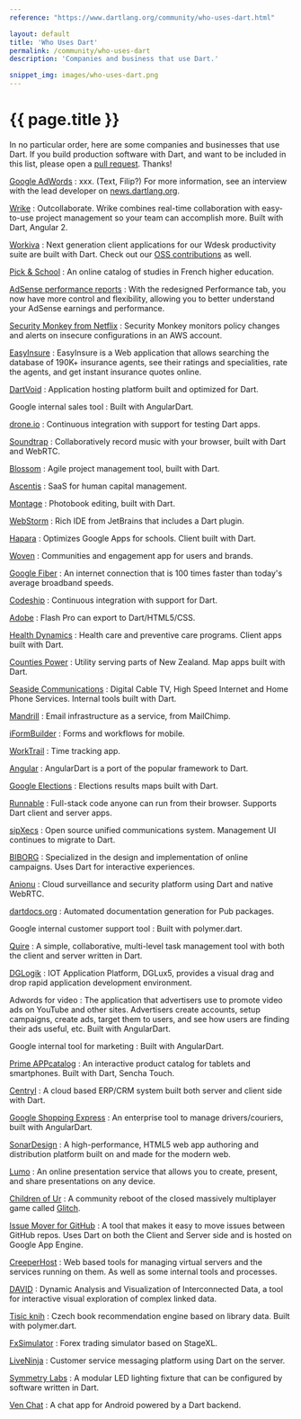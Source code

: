 ```yaml
---
reference: "https://www.dartlang.org/community/who-uses-dart.html"

layout: default
title: 'Who Uses Dart'
permalink: /community/who-uses-dart
description: 'Companies and business that use Dart.'

snippet_img: images/who-uses-dart.png
---
```


# {{ page.title }}

In no particular order, here are some companies and businesses that use Dart.
If you build production software with Dart, and want
to be included in this list, please open a
[pull request](https://github.com/dart-lang/www.dartlang.org/blob/master/src/site/community/who-uses-dart.markdown).
Thanks!

[Google AdWords](http://adwords.blogspot.com/2016/03/redesigning-adwords-for-the-mobile-first-marketer.html)
: xxx.  (Text, Filip?)
  For more information,
  see an interview with the lead developer on
  [news.dartlang.org](http://news.dartlang.org/2016/03/the-new-adwords-ui-uses-dart-we-asked.html).

[Wrike](https://www.wrike.com/)
: Outcollaborate. Wrike combines real-time collaboration with easy-to-use
  project management so your team can accomplish more.
  Built with Dart, <nobr>Angular 2</nobr>.

[Workiva](https://www.workiva.com/)
: Next generation client applications for our Wdesk productivity suite are
  built with Dart. Check out our
  [OSS contributions](https://pub.dartlang.org/search?q=workiva) as well.

[Pick & School](https://www.picknschool.com)
: An online catalog of studies in French higher education.

[AdSense performance reports](http://adsense.blogspot.co.uk/2015/04/new-adsense-performance-reports.html)
: With the redesigned Performance tab, you now have more control and flexibility,
  allowing you to better understand your AdSense earnings and performance.

[Security Monkey from Netflix](https://github.com/Netflix/security_monkey)
: Security Monkey monitors policy changes and alerts on insecure configurations
  in an AWS account.

[EasyInsure](https://www.easy.insure)
: EasyInsure is a Web application that allows searching the database of 190K+
  insurance agents, see their ratings and specialities, rate the agents,
  and get instant insurance quotes online.

[DartVoid](http://www.dartvoid.com)
: Application hosting platform built and optimized for Dart.

Google internal sales tool
: Built with AngularDart.

[drone.io](http://drone.io)
: Continuous integration with support for testing Dart apps.

[Soundtrap](https://www.soundtrap.com/)
: Collaboratively record music with your browser, built with Dart and WebRTC.

[Blossom](https://www.blossom.io/)
: Agile project management tool, built with Dart.

[Ascentis](http://www.ascentis.com/)
: SaaS for human capital management.

[Montage](http://www.montagebook.com/)
: Photobook editing, built with Dart.

[WebStorm](http://blog.jetbrains.com/webstorm/2013/11/webstorm-7-0-2-is-available/)
: Rich IDE from JetBrains that includes a Dart plugin.

[Hapara](http://hapara.com/)
: Optimizes Google Apps for schools. Client built with Dart.

[Woven](http://www.woven.org/)
: Communities and engagement app for users and brands.

[Google Fiber](https://fiber.google.com/about/)
: An internet connection that is 100 times faster than
  today's average broadband speeds.

[Codeship](https://www.codeship.io/)
: Continuous integration with support for Dart.

[Adobe](http://blogs.adobe.com/flashpro/2013/05/16/toolkit-for-dart-flash-pro/)
: Flash Pro can export to Dart/HTML5/CSS.

[Health Dynamics](http://www.healthdynamics.com/)
: Health care and preventive care programs. Client apps built with Dart.

[Counties Power](http://www.countiespower.com/)
: Utility serving parts of New Zealand. Map apps built with Dart.

[Seaside Communications](http://www.seaside.ns.ca/)
: Digital Cable TV, High Speed Internet and Home Phone Services. Internal
  tools built with Dart.

[Mandrill](http://mandrill.com/)
: Email infrastructure as a service, from MailChimp.

[iFormBuilder](https://www.iformbuilder.com/)
: Forms and workflows for mobile.

[WorkTrail](https://worktrail.net)
: Time tracking app.

[Angular](https://github.com/angular/angular.dart)
: AngularDart is a port of the popular framework to Dart.

[Google Elections](http://news.dartlang.org/2013/09/googles-german-election-map-powered-by.html)
: Elections results maps built with Dart.

[Runnable](http://runnable.com)
: Full-stack code anyone can run from their browser. Supports Dart client
  and server apps.

[sipXecs](http://sipfoundry.org)
: Open source unified communications system. Management UI continues to migrate
  to Dart.

[BIBORG](http://www.biborg.com/)
: Specialized in the design and implementation of online campaigns. Uses
  Dart for interactive experiences.

[Anionu](https://anionu.com)
: Cloud surveillance and security platform using Dart and native WebRTC.

[dartdocs.org](http://www.dartdocs.org)
: Automated documentation generation for Pub packages.

Google internal customer support tool
: Built with polymer.dart.

[Quire](https://quire.io/)
: A simple, collaborative, multi-level task management tool with both the
  client and server written in Dart.

[DGLogik](http://www.dglogik.com/)
: IOT Application Platform, DGLux5, provides a visual drag and drop rapid
  application development environment.

Adwords for video
: The application that advertisers use to promote video ads on YouTube
  and other sites. Advertisers create accounts, setup campaigns, create ads,
  target them to users, and see how users are finding their ads useful, etc.
  Built with AngularDart.

Google internal tool for marketing
: Built with AngularDart.

[Prime APPcatalog](http://www.primeapp.it/en)
: An interactive product catalog for tablets and smartphones. Built with Dart,
  Sencha Touch.

[Centryl](http://www.centryl.com)
: A cloud based ERP/CRM system built both server and client side with Dart.

[Google Shopping Express](https://www.google.com/shopping/express/)
: An enterprise tool to manage drivers/couriers, built with AngularDart.

[SonarDesign](http://www.sonardesign.com)
: A high-performance, HTML5 web app authoring and distribution platform built
  on and made for the modern web.

[Lumo](http://lumo.sonardesign.com)
: An online presentation service that allows you to create, present,
  and share presentations on any device.

[Children of Ur](http://www.childrenofur.com/)
: A community reboot of the closed massively multiplayer game called
  [Glitch](http://glitchthegame.com).

[Issue Mover for GitHub](https://github-issue-mover.appspot.com/)
: A tool that makes it easy to move issues between GitHub repos.
  Uses Dart on both the Client and Server side and is hosted on
  Google App Engine.

[CreeperHost](http://www.creeperhost.net/)
: Web based tools for managing virtual servers and the services running on them.
  As well as some internal tools and processes.

[DAVID](https://github.com/ins0m/DAVID)
: Dynamic Analysis and Visualization of Interconnected Data,
  a tool for interactive visual exploration of complex linked data.

[Tisíc knih](http://tisicknih.cz/)
: Czech book recommendation engine based on library data. Built with polymer.dart.

[FxSimulator](http://fxsimulator.com/)
: Forex trading simulator based on StageXL.

[LiveNinja](https://liveninja.com/)
: Customer service messaging platform using Dart on the server.

[Symmetry Labs](http://app.symmetry-labs.com/)
: A modular LED lighting fixture that can be configured by software written
  in Dart.

[Ven Chat](https://www.ven.chat)
: A chat app for Android powered by a Dart backend.
